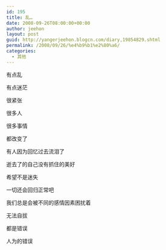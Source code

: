 ```yaml
---
id: 195
title: 乱…
date: 2008-09-26T08:00:00+00:00
author: jeehon
layout: post
guid: http://yangerjeehon.blogcn.com/diary,19854829.shtml
permalink: /2008/09/26/%e4%b9%b1%e2%80%a6/
categories:
  - 其他
---
```

有点乱
  
有点迷茫
  
很紧张

很多人
  
很多事情
  
都改变了
  
有人因为回忆过去流泪了
  
逝去了的自己没有抓住的美好
  
希望不是迷失
  
一切还会回归正常吧
  
我们总是会被不同的感情因素困扰着
  
无法自拔
  
都是错误
  
人为的错误